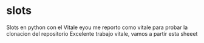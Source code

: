 # slots
Slots en python con el Vitale
eyou me reporto como vitale para probar la clonacion del repositorio
Excelente trabajo vitale, vamos a partir esta sheeet
